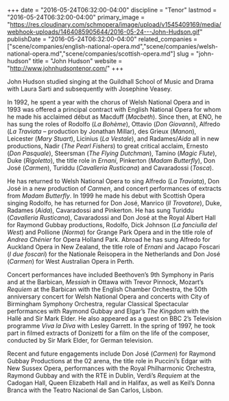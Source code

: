 +++
date = "2016-05-24T06:32:00-04:00"
discipline = "Tenor"
lastmod = "2016-05-24T06:32:00-04:00"
primary_image = "https://res.cloudinary.com/schmopera/image/upload/v1545409169/media/webhook-uploads/1464085905644/2016-05-24---John-Hudson.gif"
publishDate = "2016-05-24T06:32:00-04:00"
related_companies = ["scene/companies/english-national-opera.md","scene/companies/welsh-national-opera.md","scene/companies/scottish-opera.md"]
slug = "john-hudson"
title = "John Hudson"
website = "http://www.johnhudsontenor.com/"
+++

John Hudson studied singing at the Guildhall School of Music and Drama with Laura Sarti and subsequently with Josephine Veasey.

In 1992, he spent a year with the chorus of Welsh National Opera and in 1993 was offered a principal contract with English National Opera for whom he made his acclaimed début as Macduff (*Macbeth*). Since then, at ENO, he has sung the roles of Rodolfo (*La Bohème*), Ottavio (*Don Giovanni*), Alfredo (*La Traviata* – production by Jonathan Millar), des Grieux (*Manon*), Leicester (*Mary Stuart*), Licinius (*La Vestale*), and Radames/*Aida* all in new productions, Nadir (*The Pearl Fishers*) to great critical acclaim, Ernesto (*Don Pasquale*), Steersman (*The Flying Dutchman*), Tamino (*Magic Flute*), Duke (*Rigoletto*), the title role in *Ernani*, Pinkerton (*Madam Butterfly*), Don José (*Carmen*), Turiddu (*Cavalleria Rusticana*) and Cavaradossi (*Tosca*).

He has returned to Welsh National Opera to sing Alfredo (*La Traviata*), Don José in a new production of *Carmen*, and concert performances of extracts from *Madam Butterfly*.  In 1999 he made his debut with Scottish Opera singing Rodolfo, he has returned for Don José,  Manrico (*Il Trovatore*), Duke, Radames (*Aida*), Cavaradossi and Pinkerton.  He has sung Turiddu (*Cavalleria Rusticana*), Cavaradossi and Don José at the Royal Albert Hall for Raymond Gubbay productions,  Rodolfo, Dick Johnson (*La fanciulla del West*) and Pollione (*Norma*) for Grange Park Opera and in the title role of *Andrea Chénier* for Opera Holland Park.  Abroad he has sung Alfredo for Auckland Opera in New Zealand, the title role of *Ernani* and Jacapo Foscari (*I due foscari*) for the Nationale Reisopera in the Netherlands and Don José (*Carmen*) for West Australian Opera in Perth.

Concert performances have included Beethoven’s 9th Symphony in Paris and at the Barbican, *Messiah* in Ottawa with Trevor Pinnock, Mozart’s *Requiem* at the Barbican with the English Chamber Orchestra, the 50th anniversary concert for Welsh National Opera and concerts with City of Birmingham Symphony Orchestra, regular Classical Spectacular performances with Raymond Gubbay and Elgar’s *The Kingdom* with the Hallé and Sir Mark Elder.  He also appeared as a guest on BBC 2’s Television programme *Viva la Diva* with Lesley Garrett. In the spring of 1997, he took part in filmed extracts of Donizetti for a film on the life of the composer, conducted by Sir Mark Elder, for German television.

Recent and future engagements include Don José (*Carmen*) for Raymond Gubbay Productions at the 02 arena, the title role in Puccini’s Edgar with New Sussex Opera, performances with the Royal Philharmonic Orchestra, Raymond Gubbay and with the RTE in Dublin, Verdi’s *Requiem* at the Cadogan Hall, Queen Elizabeth Hall and in Halifax, as well as Keil’s Donna Branca with the Teatro Nacional de San Carlos, Lisbon.
